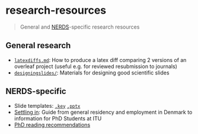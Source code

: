 # research-resources

> General and [NERDS](https://nerds.itu.dk)-specific research resources

## General research

* [`latexdiffs.md`](latexdiffs.md): How to produce a latex diff comparing 2 versions of an overleaf project (useful e.g. for reviewed resubmission to journals)
* [`designingslides/`](designingslides/): Materials for designing good scientific slides


## NERDS-specific

* Slide templates: [`.key`](nerdstemplates/nerds_slidestemplate.key) [`.pptx`](nerdstemplates/nerds_slidestemplate.pptx)
* [Settling in](settlingin.md): Guide from general residency and employment in Denmark to information for PhD Students at ITU
* [PhD reading recommendations](phdreading.md)